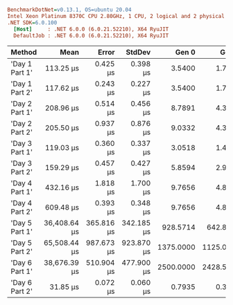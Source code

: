 ``` ini

BenchmarkDotNet=v0.13.1, OS=ubuntu 20.04
Intel Xeon Platinum 8370C CPU 2.80GHz, 1 CPU, 2 logical and 2 physical cores
.NET SDK=6.0.100
  [Host]     : .NET 6.0.0 (6.0.21.52210), X64 RyuJIT
  DefaultJob : .NET 6.0.0 (6.0.21.52210), X64 RyuJIT


```
|         Method |         Mean |      Error |     StdDev |     Gen 0 |     Gen 1 |     Gen 2 | Allocated |
|--------------- |-------------:|-----------:|-----------:|----------:|----------:|----------:|----------:|
| &#39;Day 1 Part 1&#39; |    113.25 μs |   0.425 μs |   0.398 μs |    3.5400 |    1.7090 |         - |     89 KB |
| &#39;Day 1 Part 2&#39; |    117.62 μs |   0.243 μs |   0.227 μs |    3.5400 |    1.7090 |         - |     89 KB |
| &#39;Day 2 Part 1&#39; |    208.96 μs |   0.514 μs |   0.456 μs |    8.7891 |    4.3945 |         - |    216 KB |
| &#39;Day 2 Part 2&#39; |    205.50 μs |   0.937 μs |   0.876 μs |    9.0332 |    4.3945 |         - |    224 KB |
| &#39;Day 3 Part 1&#39; |    119.03 μs |   0.360 μs |   0.337 μs |    3.0518 |    1.4648 |         - |     75 KB |
| &#39;Day 3 Part 2&#39; |    159.29 μs |   0.457 μs |   0.427 μs |    5.8594 |    2.9297 |         - |    146 KB |
| &#39;Day 4 Part 1&#39; |    432.16 μs |   1.818 μs |   1.700 μs |    9.7656 |    4.8828 |         - |    244 KB |
| &#39;Day 4 Part 2&#39; |    609.48 μs |   0.393 μs |   0.348 μs |    9.7656 |    4.8828 |         - |    244 KB |
| &#39;Day 5 Part 1&#39; | 36,408.64 μs | 365.816 μs | 342.185 μs |  928.5714 |  642.8571 |  500.0000 | 19,839 KB |
| &#39;Day 5 Part 2&#39; | 65,508.44 μs | 987.673 μs | 923.870 μs | 1375.0000 | 1125.0000 |  875.0000 | 33,073 KB |
| &#39;Day 6 Part 1&#39; | 38,676.39 μs | 510.904 μs | 477.900 μs | 2500.0000 | 2428.5714 | 2000.0000 | 26,911 KB |
| &#39;Day 6 Part 2&#39; |     31.85 μs |   0.072 μs |   0.060 μs |    0.7935 |    0.3662 |         - |     21 KB |

